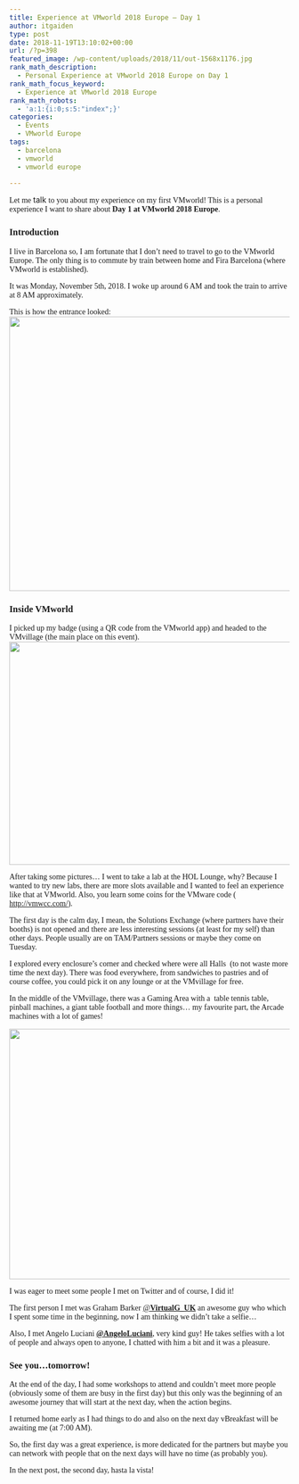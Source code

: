 ```yaml
---
title: Experience at VMworld 2018 Europe – Day 1
author: itgaiden
type: post
date: 2018-11-19T13:10:02+00:00
url: /?p=398
featured_image: /wp-content/uploads/2018/11/out-1568x1176.jpg
rank_math_description:
  - Personal Experience at VMworld 2018 Europe on Day 1
rank_math_focus_keyword:
  - Experience at VMworld 2018 Europe
rank_math_robots:
  - 'a:1:{i:0;s:5:"index";}'
categories:
  - Events
  - VMworld Europe
tags:
  - barcelona
  - vmworld
  - vmworld europe

---
```

<span style="font-family: Didact Gothic; font-size: 14px;">Let me </span><span style="font-size: 14px;">talk</span> <span style="font-family: Didact Gothic; font-size: 14px;">to you about my experience on my first VMworld! This is a personal experience I want to share about <strong>Day 1 at VMworld 2018 Europe</strong>.</span>

### <span style="font-family: Didact Gothic;">Introduction</span>

<span style="font-family: Didact Gothic; font-size: 14px;">I live in Barcelona so, I am fortunate that I don&#8217;t need to travel to go to the VMworld Europe. The only thing is to commute by train between home and Fira Barcelona (where VMworld is established). </span>

<span style="font-family: Didact Gothic; font-size: 14px;">It was Monday, November 5th, 2018. I woke up around 6 AM and took the train to arrive at 8 AM approximately.</span>

<span style="font-family: Didact Gothic; font-size: 14px;">This is how the entrance looked:</span><img loading="lazy" class="alignnone size-large wp-image-441" src="http://wp.docker.localhost:8000/wp-content/uploads/2018/11/out-1024x768.jpg" alt="" width="656" height="492" srcset="http://wp.docker.localhost:8000/wp-content/uploads/2018/11/out-1024x768.jpg 1024w, http://wp.docker.localhost:8000/wp-content/uploads/2018/11/out-300x225.jpg 300w, http://wp.docker.localhost:8000/wp-content/uploads/2018/11/out-768x576.jpg 768w, http://wp.docker.localhost:8000/wp-content/uploads/2018/11/out-1536x1152.jpg 1536w, http://wp.docker.localhost:8000/wp-content/uploads/2018/11/out-1568x1176.jpg 1568w, http://wp.docker.localhost:8000/wp-content/uploads/2018/11/out.jpg 1600w" sizes="(max-width: 656px) 100vw, 656px" />

### <span style="font-family: Didact Gothic;">Inside VMworld</span>

<span style="font-family: Didact Gothic; font-size: 14px;">I picked up my badge (using a QR code from the VMworld app) and headed to the VMvillage (the main place on this event). </span><img loading="lazy" class="alignnone wp-image-439 size-large" src="http://wp.docker.localhost:8000/wp-content/uploads/2018/11/vmworld_hor-1024x624.jpg" alt="" width="656" height="400" srcset="http://wp.docker.localhost:8000/wp-content/uploads/2018/11/vmworld_hor-1024x624.jpg 1024w, http://wp.docker.localhost:8000/wp-content/uploads/2018/11/vmworld_hor-300x183.jpg 300w, http://wp.docker.localhost:8000/wp-content/uploads/2018/11/vmworld_hor-768x468.jpg 768w, http://wp.docker.localhost:8000/wp-content/uploads/2018/11/vmworld_hor-1536x936.jpg 1536w, http://wp.docker.localhost:8000/wp-content/uploads/2018/11/vmworld_hor-2048x1248.jpg 2048w, http://wp.docker.localhost:8000/wp-content/uploads/2018/11/vmworld_hor-1568x955.jpg 1568w" sizes="(max-width: 656px) 100vw, 656px" />

<span style="font-family: Didact Gothic;"><span style="font-size: 14px;">After taking some pictures&#8230; I went to take a lab at the HOL Lounge, why? Because I wanted to try new labs, there are more slots available and I wanted to feel an experience like that at VMworld. Also, you learn some coins for the </span><span style="font-size: 14px;">VMware code ( <a href="http://vmwcc.com/">http://vmwcc.com/</a></span>)<span style="font-size: 14px;">.</span></span>

<span style="font-family: Didact Gothic; font-size: 14px;">The first day is the calm day, I mean, the Solutions Exchange (where partners have their booths) is not opened and there are less interesting sessions (at least for my self) than other days. People usually are on TAM/Partners sessions or maybe they come on Tuesday.</span>

<span style="font-family: Didact Gothic;"><span style="font-size: 14px;">I explored every enclosure&#8217;s corner and checked where were all Halls  (to not waste more time </span><span style="font-size: 14px;">the next day). There was food everywhere, from sandwiches to pastries and of course coffee, you could pick it on any lounge or at the VMvillage for free.<br /> </span></span>

<span style="font-family: Didact Gothic; font-size: 14px;">In the middle of the VMvillage, there was a Gaming Area with a  table tennis table, pinball machines, a giant table football and more things&#8230; my favourite part, the Arcade machines with a lot of games!<br /> </span>

<img loading="lazy" class="alignnone wp-image-452" src="http://wp.docker.localhost:8000/wp-content/uploads/2018/10/arcademachines-1024x768.jpeg" alt="" width="599" height="449" srcset="http://wp.docker.localhost:8000/wp-content/uploads/2018/10/arcademachines-1024x768.jpeg 1024w, http://wp.docker.localhost:8000/wp-content/uploads/2018/10/arcademachines-300x225.jpeg 300w, http://wp.docker.localhost:8000/wp-content/uploads/2018/10/arcademachines-768x576.jpeg 768w, http://wp.docker.localhost:8000/wp-content/uploads/2018/10/arcademachines.jpeg 1440w" sizes="(max-width: 599px) 100vw, 599px" /> 

<span style="font-family: Didact Gothic;"><span style="font-size: 14px;">I was eager to meet some people I met on Twitter and of </span><span style="font-size: 14px;">course, I did it!</span></span>

<span style="font-size: 14px; font-family: Didact Gothic;">The first person I met was Graham Barker <a class="ProfileHeaderCard-screennameLink u-linkComplex js-nav" href="https://twitter.com/VirtualG_UK"><span class="username u-dir" dir="ltr">@<b class="u-linkComplex-target">VirtualG_UK</b></span></a> an awesome guy who which I spent some time in the beginning, now I am thinking we didn&#8217;t take a selfie&#8230;</span>

<span style="font-family: Didact Gothic; font-size: 14px;">Also, I met Angelo Luciani <a href="http://twitter.com/AngeloLuciani"><strong>@AngeloLuciani</strong></a>, very kind guy! He takes selfies with a lot of people and always open to anyone, I chatted with him a bit and it was a pleasure.<br /> </span>

### <span style="font-family: Didact Gothic;">See you&#8230;tomorrow!</span>

<span style="font-size: 14px; font-family: Didact Gothic;">At the end of the day, I had some workshops to attend and couldn&#8217;t meet more people (obviously some of them are busy in the first day) but this only was the beginning of an awesome journey that will start at the next day, when the action begins.<br /> </span>

<span style="font-size: 14px; font-family: Didact Gothic;">I returned home early as I had things to do and also on the next day vBreakfast will be awaiting me (at 7:00 AM). </span>

<span style="font-size: 14px; font-family: Didact Gothic;">So, the first day was a great experience, is more dedicated for the partners but maybe you can network with people that on the next days will have no time (as probably you).<br /> </span>

<span style="font-family: Didact Gothic; font-size: 14px;">In the next post, the second day, hasta la vista!</span>